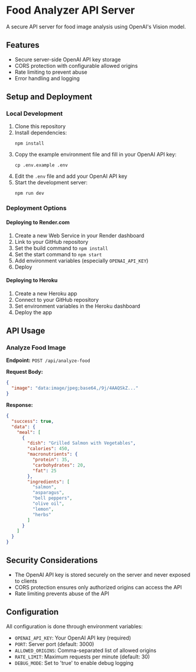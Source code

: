 # Food Analyzer API Server

A secure API server for food image analysis using OpenAI's Vision model.

## Features

- Secure server-side OpenAI API key storage
- CORS protection with configurable allowed origins
- Rate limiting to prevent abuse
- Error handling and logging

## Setup and Deployment

### Local Development

1. Clone this repository
2. Install dependencies:
   ```
   npm install
   ```
3. Copy the example environment file and fill in your OpenAI API key:
   ```
   cp .env.example .env
   ```
4. Edit the `.env` file and add your OpenAI API key
5. Start the development server:
   ```
   npm run dev
   ```

### Deployment Options

#### Deploying to Render.com

1. Create a new Web Service in your Render dashboard
2. Link to your GitHub repository
3. Set the build command to `npm install`
4. Set the start command to `npm start`
5. Add environment variables (especially `OPENAI_API_KEY`)
6. Deploy

#### Deploying to Heroku

1. Create a new Heroku app
2. Connect to your GitHub repository
3. Set environment variables in the Heroku dashboard
4. Deploy the app

## API Usage

### Analyze Food Image

**Endpoint:** `POST /api/analyze-food`

**Request Body:**
```json
{
  "image": "data:image/jpeg;base64,/9j/4AAQSkZ..."
}
```

**Response:**
```json
{
  "success": true,
  "data": {
    "meal": [
      {
        "dish": "Grilled Salmon with Vegetables",
        "calories": 450,
        "macronutrients": {
          "protein": 35,
          "carbohydrates": 20,
          "fat": 25
        },
        "ingredients": [
          "salmon",
          "asparagus",
          "bell peppers",
          "olive oil",
          "lemon",
          "herbs"
        ]
      }
    ]
  }
}
```

## Security Considerations

- The OpenAI API key is stored securely on the server and never exposed to clients
- CORS protection ensures only authorized origins can access the API
- Rate limiting prevents abuse of the API

## Configuration

All configuration is done through environment variables:

- `OPENAI_API_KEY`: Your OpenAI API key (required)
- `PORT`: Server port (default: 3000)
- `ALLOWED_ORIGINS`: Comma-separated list of allowed origins
- `RATE_LIMIT`: Maximum requests per minute (default: 30)
- `DEBUG_MODE`: Set to 'true' to enable debug logging 